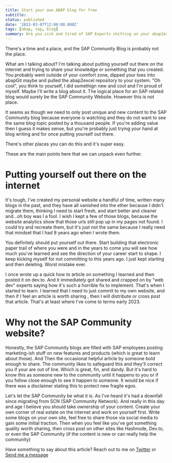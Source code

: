 ```yaml
---
title: Start your own ABAP blog for free
subtitle: 
status: published
date: '2023-03-07T12:00:00.000Z'
tags: [abap, sap, blog]
summary: Are you sick and tired of SAP Experts shitting on your abap2excel blog posts? Then do something about it!
---
```


There's a time and a place, and the SAP Community Blog is probably not the place.

What am I talking about? I'm talking about putting yourself out there on the internet and trying to share your knowledge or something that you created. You probably went outside of your comfort zone, dipped your toes into abapGit maybe and pulled the abap2excel repository to your system. "Oh cool", you think to yourself, I did somethign new and cool and I'm proud of myself. Maybe I'll write a blog about it. The logical place for an SAP related blog would surely be the SAP Community Website. However this is not place.

It seems as though we need to only post unique and new content to the SAP Community blog because everyone is watching and they do not want to see the same blog topic posted by a thousand people. If you're adding value then I guess it makes sense, but you're probably just trying your hand at blog writing and for once putting yourself out there.

There's other places you can do this and it's super easy.

These are the main points here that we can unpack even further.

# Putting yourself out there on the internet

It's tough, I've created my personal website a handful of time, written many blogs in the past, and they have all vanished into the ether because I didn't migrate them, thinking I need to start fresh, and start better and cleaner and...oh boy was I a fool. I wish I kept a few of those blogs, because the website analytics show that those urls still pop up in my pages not found. I could try and recreate them, but it's just not the same because I really need that mindset that I had 8 years ago when I wrote them.

You definitely should put yourself out there. Start building that electronic paper trail of where you were and in the years to come you will see how much you've learned and see the direction of your career start to shape. I keep kicking myself for not committing to this years ago. I just kept starting and then deleting. Worst mistake ever.

I once wrote up a quick how to article on something I learned and then posted it on dev.to. And it immediately got shared and crapped on by "web dev" experts saying how it's such a horrible fix to implement. That's when I started to learn. I learned that I need to just commit to my own website, and then if I feel an article is worth sharing , then I will distribute or cross post that article. That's at least where I've come to terms early 2023.

# Why not the SAP Community website?

Honestly, the SAP Community blogs are filled with SAP employees posting marketing-ish stuff on new features and products (which is great to learn about those). And Then the occasional helpful article by someone bold enough to share. The community likes to safeguard this and they'll correct you if your are out of line. Which is great, fin, and dandy. But it's hard to know this as someone new to the community until it happens to you or if you follow close enough to see it happen to someone. It would be nice if there was a disclaimer stating this to protect new fragile egos.

Let's let the SAP Community be what it is. As I've heard it's had a downfall since migrating from SCN (SAP Community Network). And really in this day and age I believe you should take ownership of your content. Create your own corner of real estate on the internet and work on yourself first. Write some blogs on your own site, feel free to share those via social media to gain some initial traction. Then when you feel like you've got something quality worth sharing, then cross post on other sites like Hashnode, Dev.to, or even the SAP Community (if the content is new or can really help the community)

Have something to say about this article? Reach out to me on [Twitter](https://twitter.com/ColbyHemond) or [Send me a message](/contact)